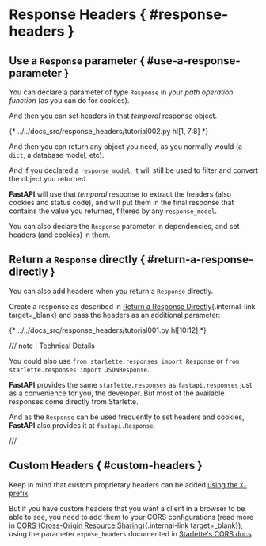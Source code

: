 # Response Headers { #response-headers }

## Use a `Response` parameter { #use-a-response-parameter }

You can declare a parameter of type `Response` in your *path operation function* (as you can do for cookies).

And then you can set headers in that *temporal* response object.

{* ../../docs_src/response_headers/tutorial002.py hl[1, 7:8] *}

And then you can return any object you need, as you normally would (a `dict`, a database model, etc).

And if you declared a `response_model`, it will still be used to filter and convert the object you returned.

**FastAPI** will use that *temporal* response to extract the headers (also cookies and status code), and will put them in the final response that contains the value you returned, filtered by any `response_model`.

You can also declare the `Response` parameter in dependencies, and set headers (and cookies) in them.

## Return a `Response` directly { #return-a-response-directly }

You can also add headers when you return a `Response` directly.

Create a response as described in [Return a Response Directly](response-directly.md){.internal-link target=_blank} and pass the headers as an additional parameter:

{* ../../docs_src/response_headers/tutorial001.py hl[10:12] *}

/// note | Technical Details

You could also use `from starlette.responses import Response` or `from starlette.responses import JSONResponse`.

**FastAPI** provides the same `starlette.responses` as `fastapi.responses` just as a convenience for you, the developer. But most of the available responses come directly from Starlette.

And as the `Response` can be used frequently to set headers and cookies, **FastAPI** also provides it at `fastapi.Response`.

///

## Custom Headers { #custom-headers }

Keep in mind that custom proprietary headers can be added <a href="https://developer.mozilla.org/en-US/docs/Web/HTTP/Headers" class="external-link" target="_blank">using the `X-` prefix</a>.

But if you have custom headers that you want a client in a browser to be able to see, you need to add them to your CORS configurations (read more in [CORS (Cross-Origin Resource Sharing)](../tutorial/cors.md){.internal-link target=_blank}), using the parameter `expose_headers` documented in <a href="https://www.starlette.dev/middleware/#corsmiddleware" class="external-link" target="_blank">Starlette's CORS docs</a>.
